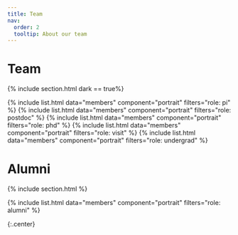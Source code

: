 ```yaml
---
title: Team
nav:
  order: 2
  tooltip: About our team
---
```


# <i class="fas fa-users"></i>Team

{% include section.html dark == true%}

{%
  include list.html
  data="members"
  component="portrait"
  filters="role: pi"
%}
{%
  include list.html
  data="members"
  component="portrait"
  filters="role: postdoc"
%}
{%
  include list.html
  data="members"
  component="portrait"
  filters="role: phd"
%}
{%
  include list.html
  data="members"
  component="portrait"
  filters="role: visit"
%}
{%
  include list.html
  data="members"
  component="portrait"
  filters="role: undergrad"
%}

# <i class="fas fa-users"></i>Alumni

{% include section.html %}

{%
  include list.html
  data="members"
  component="portrait"
  filters="role: alumni" 
%}

{:.center}


